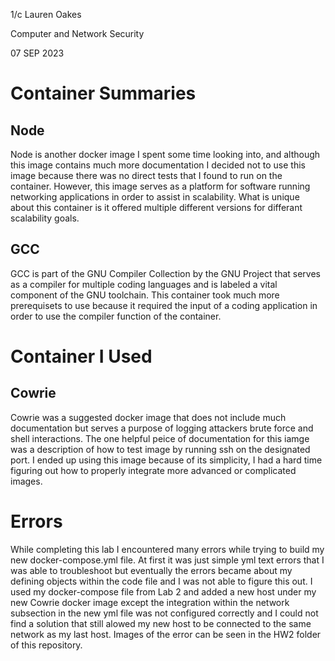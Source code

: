 1/c Lauren Oakes

Computer and Network Security 


07 SEP 2023

# **Container Summaries**

## Node
Node is another docker image I spent some time looking into, and although this image contains much more documentation I decided not to use this image 
because there was no direct tests that I found to run on the container. However, this image serves as a platform for software running networking applications
in order to assist in scalability. What is unique about this container is it offered multiple different versions for differant scalability goals.

## GCC
GCC is part of the GNU Compiler Collection by the GNU Project that serves as a compiler for multiple coding languages and is labeled a vital component of the
GNU toolchain. This container took much more prerequisets to use because it required the input of a coding application in order to use the compiler function
of the container.

# **Container I Used**

## Cowrie
Cowrie was a suggested docker image that does not include much documentation but serves a purpose of logging attackers brute force and shell interactions. 
The one helpful peice of documentation for this iamge was a description of how to test image by running ssh on the designated port. I ended up using this
image because of its simplicity, I had a hard time figuring out how to properly integrate more advanced or complicated images.

# Errors

While completing this lab I encountered many errors while trying to build my new docker-compose.yml file. At first it was just simple yml text errors that 
I was able to troubleshoot but eventually the errors became about my defining objects within the code file and I was not able to figure this out. I used my 
docker-compose file from Lab 2 and added a new host under my new Cowrie docker image except the integration within the network subsection in the new yml 
file was not configured correctly and I could not find a solution that still alowed my new host to be connected to the same network as my last host. Images
of the error can be seen in the HW2 folder of this repository.
